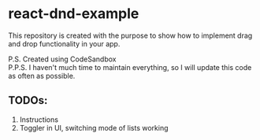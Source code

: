 # react-dnd-example

This repository is created with the purpose to show how to implement drag and drop functionality in your app.


P.S. Created using CodeSandbox  
P.P.S. I haven't much time to maintain everything, so I will update this code as often as possible.

## TODOs:
1. Instructions
1. Toggler in UI, switching mode of lists working

